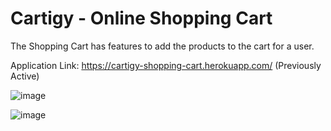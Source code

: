 # Cartigy - Online Shopping Cart

The Shopping Cart has features to add the products to the cart for a user.

Application Link: https://cartigy-shopping-cart.herokuapp.com/
(Previously Active) 

![image](https://user-images.githubusercontent.com/22481474/148415402-bf07937f-d90a-4b3a-af55-3b5f85706a14.png)

![image](https://user-images.githubusercontent.com/22481474/148415491-9445c79b-53c5-40e5-a164-a214c6b754b1.png)

